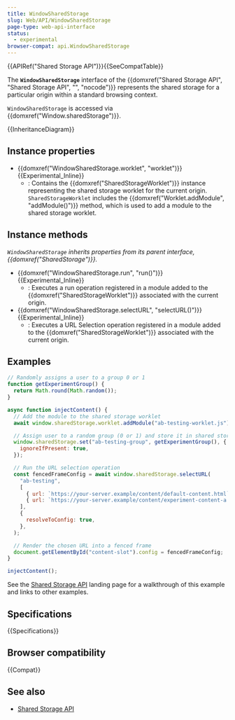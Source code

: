 ```yaml
---
title: WindowSharedStorage
slug: Web/API/WindowSharedStorage
page-type: web-api-interface
status:
  - experimental
browser-compat: api.WindowSharedStorage
---
```


{{APIRef("Shared Storage API")}}{{SeeCompatTable}}

The **`WindowSharedStorage`** interface of the {{domxref("Shared Storage API", "Shared Storage API", "", "nocode")}} represents the shared storage for a particular origin within a standard browsing context.

`WindowSharedStorage` is accessed via {{domxref("Window.sharedStorage")}}.

{{InheritanceDiagram}}

## Instance properties

- {{domxref("WindowSharedStorage.worklet", "worklet")}} {{Experimental_Inline}}
  - : Contains the {{domxref("SharedStorageWorklet")}} instance representing the shared storage worklet for the current origin. `SharedStorageWorklet` includes the {{domxref("Worklet.addModule", "addModule()")}} method, which is used to add a module to the shared storage worklet.

## Instance methods

_`WindowSharedStorage` inherits properties from its parent interface, {{domxref("SharedStorage")}}._

- {{domxref("WindowSharedStorage.run", "run()")}} {{Experimental_Inline}}
  - : Executes a run operation registered in a module added to the {{domxref("SharedStorageWorklet")}} associated with the current origin.
- {{domxref("WindowSharedStorage.selectURL", "selectURL()")}} {{Experimental_Inline}}
  - : Executes a URL Selection operation registered in a module added to the {{domxref("SharedStorageWorklet")}} associated with the current origin.

## Examples

```js
// Randomly assigns a user to a group 0 or 1
function getExperimentGroup() {
  return Math.round(Math.random());
}

async function injectContent() {
  // Add the module to the shared storage worklet
  await window.sharedStorage.worklet.addModule("ab-testing-worklet.js");

  // Assign user to a random group (0 or 1) and store it in shared storage
  window.sharedStorage.set("ab-testing-group", getExperimentGroup(), {
    ignoreIfPresent: true,
  });

  // Run the URL selection operation
  const fencedFrameConfig = await window.sharedStorage.selectURL(
    "ab-testing",
    [
      { url: `https://your-server.example/content/default-content.html` },
      { url: `https://your-server.example/content/experiment-content-a.html` },
    ],
    {
      resolveToConfig: true,
    },
  );

  // Render the chosen URL into a fenced frame
  document.getElementById("content-slot").config = fencedFrameConfig;
}

injectContent();
```

See the [Shared Storage API](/en-US/docs/Web/API/Shared_storage_API) landing page for a walkthrough of this example and links to other examples.

## Specifications

{{Specifications}}

## Browser compatibility

{{Compat}}

## See also

- [Shared Storage API](/en-US/docs/Web/API/Shared_storage_API)
